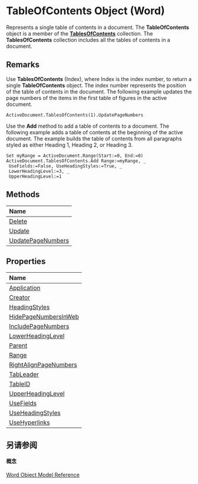 
# TableOfContents Object (Word)

Represents a single table of contents in a document. The  **TableOfContents** object is a member of the **[TablesOfContents](d0d0e5fc-e443-31ae-e1a9-15b945f1e318.md)** collection. The **TablesOfContents** collection includes all the tables of contents in a document.


## Remarks

Use  **TablesOfContents** (Index), where Index is the index number, to return a single **TableOfContents** object. The index number represents the position of the table of contents in the document. The following example updates the page numbers of the items in the first table of figures in the active document.


```
ActiveDocument.TablesOfContents(1).UpdatePageNumbers
```

Use the  **Add** method to add a table of contents to a document. The following example adds a table of contents at the beginning of the active document. The example builds the table of contents from all paragraphs styled as either Heading 1, Heading 2, or Heading 3.




```
Set myRange = ActiveDocument.Range(Start:=0, End:=0) 
ActiveDocument.TablesOfContents.Add Range:=myRange, _ 
 UseFields:=False, UseHeadingStyles:=True, _ 
 LowerHeadingLevel:=3, _ 
 UpperHeadingLevel:=1
```


## Methods



|**Name**|
|:-----|
|[Delete](e556485e-3c42-7658-99fb-8c0558482a14.md)|
|[Update](ad6a762e-7076-c559-59c1-dce7fc7a3538.md)|
|[UpdatePageNumbers](3b7e3080-c2bb-0a4b-2062-f1a774eeb715.md)|

## Properties



|**Name**|
|:-----|
|[Application](8082d901-cb50-e4e1-6fc2-f6b69908e633.md)|
|[Creator](1918bed7-47ca-b2d6-ad1e-a4b4e9e8d4a9.md)|
|[HeadingStyles](05cf7783-6b5d-bfbb-a417-1ae12d13f78e.md)|
|[HidePageNumbersInWeb](81d77980-099e-e048-b219-d10b64cd6a38.md)|
|[IncludePageNumbers](2097f009-ae18-70c3-3f3b-dbabcee06fa5.md)|
|[LowerHeadingLevel](02bd1965-b3a1-e09a-fb08-62862e87536b.md)|
|[Parent](1df4a5e7-7aed-e843-6d20-c0e2b09aef9d.md)|
|[Range](1e85e099-4997-56cc-7b10-b3a0080760b2.md)|
|[RightAlignPageNumbers](f14e4b13-a6d4-0085-af31-ef4077b5104f.md)|
|[TabLeader](aba91b67-33c6-fe8c-0a13-4d5692256091.md)|
|[TableID](d95186f5-b6ee-20cd-840e-e55ec3f06d04.md)|
|[UpperHeadingLevel](3b360b6b-a422-4af5-9121-200105b0ad19.md)|
|[UseFields](36d01961-ba9a-fe8d-d791-f892bea8b994.md)|
|[UseHeadingStyles](c026c00b-f3ec-b350-d046-0761b6e70851.md)|
|[UseHyperlinks](2ff74d58-6411-eb10-1ce4-86d0b8e37490.md)|

## 另请参阅


#### 概念


[Word Object Model Reference](be452561-b436-bb9b-6f94-3faa9a74a6fd.md)